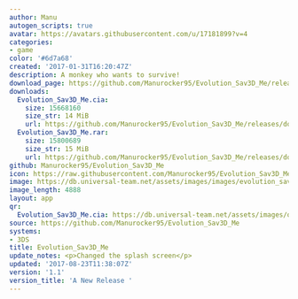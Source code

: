 ```yaml
---
author: Manu
autogen_scripts: true
avatar: https://avatars.githubusercontent.com/u/17181899?v=4
categories:
- game
color: '#6d7a68'
created: '2017-01-31T16:20:47Z'
description: A monkey who wants to survive!
download_page: https://github.com/Manurocker95/Evolution_Sav3D_Me/releases
downloads:
  Evolution_Sav3D_Me.cia:
    size: 15668160
    size_str: 14 MiB
    url: https://github.com/Manurocker95/Evolution_Sav3D_Me/releases/download/1.1/Evolution_Sav3D_Me.cia
  Evolution_Sav3D_Me.rar:
    size: 15800689
    size_str: 15 MiB
    url: https://github.com/Manurocker95/Evolution_Sav3D_Me/releases/download/1.1/Evolution_Sav3D_Me.rar
github: Manurocker95/Evolution_Sav3D_Me
icon: https://raw.githubusercontent.com/Manurocker95/Evolution_Sav3D_Me/Evolution_Sav3D_Me/icon.png
image: https://db.universal-team.net/assets/images/images/evolution_sav3d_me.png
image_length: 4888
layout: app
qr:
  Evolution_Sav3D_Me.cia: https://db.universal-team.net/assets/images/qr/evolution_sav3d_me-cia.png
source: https://github.com/Manurocker95/Evolution_Sav3D_Me
systems:
- 3DS
title: Evolution_Sav3D_Me
update_notes: <p>Changed the splash screen</p>
updated: '2017-08-23T11:38:07Z'
version: '1.1'
version_title: 'A New Release '
---
```

